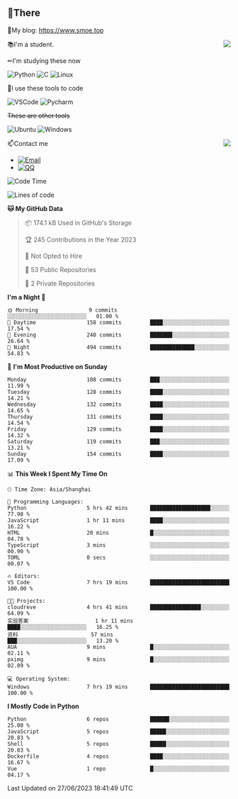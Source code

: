 
## 👏There

📰My blog: https://www.smoe.top

<img align="right" src="https://github-readme-stats.vercel.app/api/top-langs/?username=AkashiCoin"/>


📚I'm a student.

✏I'm studying these now

![Python](https://img.shields.io/badge/-Python-blue?style=flat-square&logo=Python&logoColor=fff)
![C](https://img.shields.io/badge/-C-585858?style=flat-square&logo=C&logoColor=fff)
![Linux](https://img.shields.io/badge/-Linux-black?style=flat-square&logo=Linux&logoColor=fff)

🔨I use these tools to code

![VSCode](https://img.shields.io/badge/-VSCode-blue?style=flat-square&logo=visualstudiocode&logoColor=fff)
![Pycharm](https://img.shields.io/badge/-Pycharm-green?style=flat-square&logo=pycharm&logoColor=fff)

 ~~These are other tools~~

![Ubuntu](https://img.shields.io/badge/-Ubuntu-orange?style=flat-square&logo=Ubuntu&logoColor=fff)
![Windows](https://img.shields.io/badge/-Windows-blue?style=flat-square&logo=Windows&logoColor=fff)

<img align="right" src="https://github-readme-stats.vercel.app/api?username=AkashiCoin" />


📫Contact me

* [![Email](https://img.shields.io/badge/Email-l1040186796@gmail.com-1?style=social&logoColor=fff)](mailto:l1040186796@gmail.com)
* [![QQ](https://img.shields.io/badge/QQ-1040186796-1?style=social&logoColor=fff)](tencent://AddContact/?fromId=45&fromSubId=1&subcmd=all&uin=1040186796&website=www.oicqzone.com)

<!--START_SECTION:waka-->
![Code Time](http://img.shields.io/badge/Code%20Time-803%20hrs%2059%20mins-blue)

![Lines of code](https://img.shields.io/badge/From%20Hello%20World%20I%27ve%20Written-243.0%20thousand%20lines%20of%20code-blue)

**🐱 My GitHub Data** 

> 📦 174.1 kB Used in GitHub's Storage 
 > 
> 🏆 245 Contributions in the Year 2023
 > 
> 🚫 Not Opted to Hire
 > 
> 📜 53 Public Repositories 
 > 
> 🔑 2 Private Repositories 
 > 
**I'm a Night 🦉** 

```text
🌞 Morning                9 commits           ░░░░░░░░░░░░░░░░░░░░░░░░░   01.00 % 
🌆 Daytime                158 commits         ████░░░░░░░░░░░░░░░░░░░░░   17.54 % 
🌃 Evening                240 commits         ███████░░░░░░░░░░░░░░░░░░   26.64 % 
🌙 Night                  494 commits         ██████████████░░░░░░░░░░░   54.83 % 
```
📅 **I'm Most Productive on Sunday** 

```text
Monday                   108 commits         ███░░░░░░░░░░░░░░░░░░░░░░   11.99 % 
Tuesday                  128 commits         ████░░░░░░░░░░░░░░░░░░░░░   14.21 % 
Wednesday                132 commits         ████░░░░░░░░░░░░░░░░░░░░░   14.65 % 
Thursday                 131 commits         ████░░░░░░░░░░░░░░░░░░░░░   14.54 % 
Friday                   129 commits         ████░░░░░░░░░░░░░░░░░░░░░   14.32 % 
Saturday                 119 commits         ███░░░░░░░░░░░░░░░░░░░░░░   13.21 % 
Sunday                   154 commits         ████░░░░░░░░░░░░░░░░░░░░░   17.09 % 
```


📊 **This Week I Spent My Time On** 

```text
🕑︎ Time Zone: Asia/Shanghai

💬 Programming Languages: 
Python                   5 hrs 42 mins       ███████████████████░░░░░░   77.98 % 
JavaScript               1 hr 11 mins        ████░░░░░░░░░░░░░░░░░░░░░   16.22 % 
HTML                     20 mins             █░░░░░░░░░░░░░░░░░░░░░░░░   04.78 % 
TypeScript               3 mins              ░░░░░░░░░░░░░░░░░░░░░░░░░   00.90 % 
TOML                     0 secs              ░░░░░░░░░░░░░░░░░░░░░░░░░   00.07 % 

🔥 Editors: 
VS Code                  7 hrs 19 mins       █████████████████████████   100.00 % 

🐱‍💻 Projects: 
cloudreve                4 hrs 41 mins       ████████████████░░░░░░░░░   64.09 % 
实验答案                     1 hr 11 mins        ████░░░░░░░░░░░░░░░░░░░░░   16.25 % 
资料                       57 mins             ███░░░░░░░░░░░░░░░░░░░░░░   13.20 % 
AUA                      9 mins              █░░░░░░░░░░░░░░░░░░░░░░░░   02.11 % 
pximg                    9 mins              █░░░░░░░░░░░░░░░░░░░░░░░░   02.09 % 

💻 Operating System: 
Windows                  7 hrs 19 mins       █████████████████████████   100.00 % 
```

**I Mostly Code in Python** 

```text
Python                   6 repos             ██████░░░░░░░░░░░░░░░░░░░   25.00 % 
JavaScript               5 repos             █████░░░░░░░░░░░░░░░░░░░░   20.83 % 
Shell                    5 repos             █████░░░░░░░░░░░░░░░░░░░░   20.83 % 
Dockerfile               4 repos             ████░░░░░░░░░░░░░░░░░░░░░   16.67 % 
Vue                      1 repo              █░░░░░░░░░░░░░░░░░░░░░░░░   04.17 % 
```




 Last Updated on 27/06/2023 18:41:49 UTC
<!--END_SECTION:waka-->
